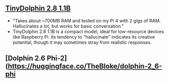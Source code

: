 ## [TinyDolphin 2.8 1.1B](https://huggingface.co/Crataco/TinyDolphin-2.8-1.1b-imatrix-GGUF)

- "Takes about ~700MB RAM and tested on my Pi 4 with 2 gigs of RAM. Hallucinates a lot, but works for basic conversation."
- TinyDolphin 2.8 1.1B is a compact model, ideal for low-resource devices like Raspberry Pi. Its tendency to "hallucinate" indicates its creative potential, though it may sometimes stray from realistic responses.

## [Dolphin 2.6 Phi-2](https://huggingface.co/TheBloke/dolphin-2_6-phi
